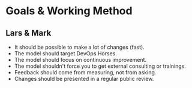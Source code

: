 # Goals & Working Method

## Lars & Mark

- It should be possible to make a lot of changes (fast).
- The model should target DevOps Horses.
- The model should focus on continuous improvement.
- The model shouldn't force you to get external consulting or trainings.
- Feedback should come from measuring, not from asking.
- Changes should be presented in a regular public review.
